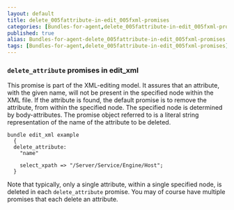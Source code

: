 ```yaml
---
layout: default
title: delete_005fattribute-in-edit_005fxml-promises
categories: [Bundles-for-agent,delete_005fattribute-in-edit_005fxml-promises]
published: true
alias: Bundles-for-agent-delete_005fattribute-in-edit_005fxml-promises.html
tags: [Bundles-for-agent,delete_005fattribute-in-edit_005fxml-promises]
---
```


### `delete_attribute` promises in edit\_xml

  

This promise is part of the XML-editing model. It assures that an
attribute, with the given name, will not be present in the specified
node within the XML file. If the attribute is found, the default promise
is to remove the attribute, from within the specified node. The
specified node is determined by body-attributes. The promise object
referred to is a literal string representation of the name of the
attribute to be deleted.

  

~~~~
bundle edit_xml example
  {
  delete_attribute:
    "name"

    select_xpath => "/Server/Service/Engine/Host";
  }
~~~~

  

Note that typically, only a single attribute, within a single specified
node, is deleted in each `delete_attribute` promise. You may of course
have multiple promises that each delete an attribute.

